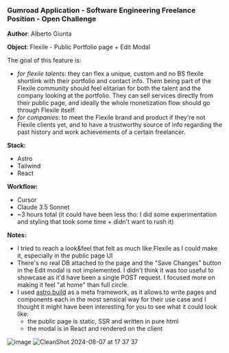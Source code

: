 ### Gumroad Application - Software Engineering Freelance Position - Open Challenge

**Author**: Alberto Giunta

**Object**: Flexile - Public Portfolio page + Edit Modal

The goal of this feature is:
- _for flexile talents_: they can flex a unique, custom and no BS flexile shortlink with their portfolio and contact info. Them being part of the Flexile community should feel elitarian for both the talent and the company looking at the portfolio. They can sell services directly from their public page, and ideally the whole monetization flow should go through Flexile itself.
- _for companies_: to meet the Flexile brand and product if they're not Flexile clients yet, and to have a trustworthy source of info regarding the past history and work achievements of a certain freelancer.

**Stack:**
- Astro
- Tailwind
- React

**Workflow:**
- Cursor
- Claude 3.5 Sonnet
- ~3 hours total (it could have been less tho: I did some experimentation and styling that took some time + didn't want to rush it)

**Notes:**
- I tried to reach a look&feel that felt as much like Flexile as I could make it, especially in the public page UI
- There's no real DB attached to the page and the "Save Changes" button in the Edit modal is not implemented. I didn't think it was too useful to showcase as it'd have been a single POST request. I focused more on making it feel "at home" than full circle.
- I used [astro.build](https://astro.build/) as a meta framework, as it allows to write pages and components each in the most sensical way for their use case and I thought it might have been interesting for you to see what it could look like:
  - the public page is static, SSR and written in pure html
  - the modal is in React and rendered on the client

![image](https://github.com/user-attachments/assets/409ba0bb-82e0-4c36-b844-c005d95e6161)
![CleanShot 2024-08-07 at 17 37 37](https://github.com/user-attachments/assets/d88a4cbd-5046-4755-b317-91427a47d534)
